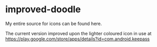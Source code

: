 # improved-doodle
My entire source for icons can be found here.

The current version improved upon the lighter coloured icon in use at https://play.google.com/store/apps/details?id=com.android.keepass
